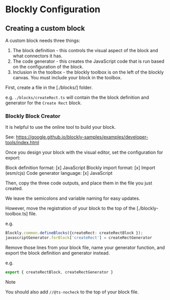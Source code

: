 # Blockly Configuration

## Creating a custom block

A custom block needs three things:

1. The block definition - this controls the visual aspect of the block and what connectors it has.
2. The code generator - this creates the JavaScript code that is run based on the configuration of the block.
3. Inclusion in the toolbox - the blockly toolbox is on the left of the blockly canvas. You must include your block in the toolbox.

First, create a file in the [./blocks/] folder. 

e.g. `./blocks/createRect.ts` will contain the the block definition and generator for the `Create Rect` block.

### Blockly Block Creator
It is helpful to use the online tool to build your block.

See: https://google.github.io/blockly-samples/examples/developer-tools/index.html

Once you design your block with the visual editor, set the configuration for export:

Block definition format: [x] JavaScript
Blockly import format: [x] Import (esm/cjs)
Code generator language: [x] JavaScript

Then, copy the three code outputs, and place them in the file you just created.

We leave the semicolons and variable naming for easy updates.

However, move the registration of your block to the top of the [./blockly-toolbox.ts] file.

e.g. 

```TypeScript
Blockly.common.defineBlocks({createRect: createRectBlock });
javascriptGenerator.forBlock['createRect'] = createRectGenerator
```

Remove those lines from your block file, name your generator function, and export the block definition and generator instead.

e.g.

```JavaScript
export { createRectBlock, createRectGenerator }
```

> [!NOTE]
> You should also add `//@ts-nocheck` to the top of your block file.
